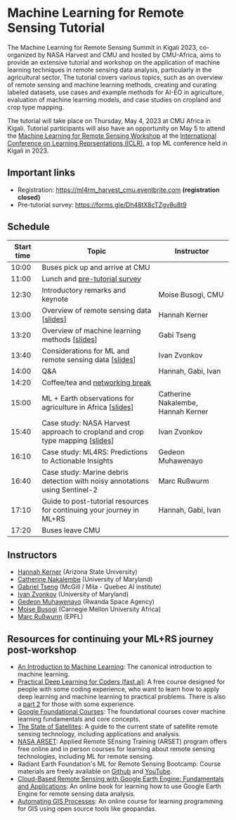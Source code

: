 # Machine Learning for Remote Sensing Tutorial
The Machine Learning for Remote Sensing Summit in Kigali 2023, co-organized by NASA Harvest and CMU and hosted by CMU-Africa, aims to provide an extensive tutorial and workshop on the application of machine learning techniques in remote sensing data analysis, particularly in the agricultural sector. The tutorial covers various topics, such as an overview of remote sensing and machine learning methods, creating and curating labeled datasets, use cases and example methods for AI-EO in agriculture, evaluation of machine learning models, and case studies on cropland and crop type mapping.

The tutorial will take place on Thursday, May 4, 2023 at CMU Africa in Kigali. Tutorial participants will also have an opportunity on May 5 to attend the [Machine Learning for Remote Sensing Workshop](https://nasaharvest.github.io/ml-for-remote-sensing/iclr2023/) at the [International Conference on Learning Reprsentations (ICLR)](https://iclr.cc/), a top ML conference held in Kigali in 2023.

## Important links
- Registration: https://ml4rm_harvest_cmu.eventbrite.com **(registration closed)**
- Pre-tutorial survey: https://forms.gle/Dh48tX8cTZgv8u8t9

## Schedule

| Start time | Topic                                                    | Instructor                   |
| ---------- | -------------------------------------------------------- |------------------------------|
| 10:00      | Buses pick up and arrive at CMU                |                              |
| 11:00      | Lunch and [pre-tutorial survey](https://forms.gle/Dh48tX8cTZgv8u8t9)                    |
| 12:30      | Introductory remarks and keynote                         | Moise Busogi, CMU            |
| 13:00      | Overview of remote sensing data [[slides](https://docs.google.com/presentation/d/e/2PACX-1vSsaX5ICC_wphrY7vvLmvv2eCrfHqTKXoMy4DIK-GIC0MRhyogyKtv_qrkAbj5ZX3MDvbK-fNXdNK-o/pub?start=false&loop=false&delayms=3000)]                         | Hannah Kerner                |
| 13:20      | Overview of machine learning methods [[slides](https://docs.google.com/presentation/d/e/2PACX-1vS59rUlWqYE59SjSSjhS2rlZZ_2XthvzTlbuBFM1hwJ4MAWidoQZfeVnJZ-hUzOcJIYgSrIn-h9jYRF/pub?start=false&loop=false&delayms=3000)]                     | Gabi Tseng                   |
| 13:40      | Considerations for ML and remote sensing data [[slides](https://docs.google.com/presentation/d/e/2PACX-1vQ4WCS4BntgpSsze-gTog9AIHbh4KQp5M9PwYBPb8UUElba1y5AMR3ge1b05p8lqTSdaeo8swGKZa1y/pub?start=false&loop=false&delayms=3000)]            | Ivan Zvonkov                 |
| 14:00      | Q&A                                                      | Hannah, Gabi, Ivan           |
| 14:20      | Coffee/tea and [networking break](https://docs.google.com/presentation/d/e/2PACX-1vR2F1lmmffd2qQ4hXkPwd0ldhiPUkb2gvob-x29F9SXXClITmDCc9GqY3e_s2KX7XsgqDkDjufRGg_c/pub?start=false&loop=false&delayms=3000)                          |                              |
| 15:00      | ML + Earth observations for agriculture in Africa [[slides](https://docs.google.com/presentation/d/e/2PACX-1vSf38k5Ph2zzUm6NjV0Uh9X8p55o_P0UbLZoD59FON8zLfZcQtFwSgmApQj7agJw5lVOrk6WyJW517a/pub?start=false&loop=false&delayms=3000)]            | Catherine Nakalembe, Hannah Kerner          |
| 15:40      | Case study: NASA Harvest approach to cropland and crop type mapping [[slides](https://docs.google.com/presentation/d/e/2PACX-1vSJHrvWsxjcB6JHj2Cu8PMbSYO83AFJnBS-BAEYpm5bKJ2URXNpAi9A5E0mGT3myxmlDZOpBXBz8uMf/pub?start=false&loop=false&delayms=3000)]    | Ivan Zvonkov   |
| 16:10      | Case study: ML4RS: Predictions to Actionable Insights    | Gedeon Muhawenayo             |
| 16:40      | Case study: Marine debris detection with noisy annotations using Sentinel-2 | Marc Rußwurm |
| 17:10      | Guide to post-tutorial resources for continuing your journey in ML+RS | Hannah, Gabi, Ivan |
| 17:20      | Buses leave CMU | |

## Instructors
- [Hannah Kerner](https://hannah-rae.github.io/) (Arizona State University)
- [Catherine Nakalembe](https://www.catherinenakalembe.com/) (University of Maryland)
- [Gabriel Tseng](https://gabrieltseng.github.io/) (McGill / Mila - Quebec AI institute)
- [Ivan Zvonkov](https://ivanzvonkov.github.io/) (University of Maryland)
- [Gedeon Muhawenayo](https://gedeonmuhawenayo.github.io/) (Rwanda Space Agency)
- [Moise Busogi](https://engineering.cmu.edu/directory/bios/busogi-moise.html) (Carnegie Mellon University Africa)
- [Marc Rußwurm](https://marcrusswurm.com/) (EPFL)

## Resources for continuing your ML+RS journey post-workshop
- [An Introduction to Machine Learning](https://www.coursera.org/specializations/machine-learning-introduction): The canonical introduction to machine learning.
- [Practical Deep Learning for Coders (fast.ai)](https://course.fast.ai/): A free course designed for people with some coding experience, who want to learn how to apply deep learning and machine learning to practical problems. There is also a [part 2](https://course.fast.ai/Lessons/part2.html) for those with some experience.
- [Google Foundational Courses](https://developers.google.com/machine-learning): The foundational courses cover machine learning fundamentals and core concepts.
- [The State of Satellites](https://landscape.satsummit.io/): A guide to the current state of satellite remote sensing technology, including applications and analysis.
- [NASA ARSET](https://appliedsciences.nasa.gov/what-we-do/capacity-building/arset): Applied Remote SEnsing Training (ARSET) program offers free online and in person courses for learning about remote sensing technologies, including ML for remote sensing.
- Radiant Earth Foundation's ML for Remote Sensing Bootcamp: Course materials are freely available on [Github](https://github.com/radiantearth/ml4eo-bootcamp-2021) and [YouTube](https://www.youtube.com/watch?v=vgDPoS3i8Tc&list=PL3QzFgBMGnbRREwZWFPpaFN1WLXKUW6a7).
- [Cloud-Based Remote Sensing with Google Earth Engine: Fundamentals and Applications](https://www.eefabook.org/): An online book for learning how to use Google Earth Engine for remote sensing data analysis.
- [Automating GIS Processes](https://autogis-site.readthedocs.io/en/latest/): An online course for learning programming for GIS using open source tools like geopandas.
